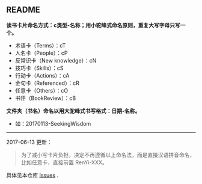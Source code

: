 ## README

**读书卡片命名方式：c类型-名称；用小驼峰式命名原则，重复大写字母只写一个。**
 - 术语卡（Terms）：cT
 - 人名卡（People）：cP
 - 反常识卡（New knowledge）：cN
 - 技巧卡（Skills）：cS
 - 行动卡（Actions）：cA
 - 金句卡（Referenced）：cR
 - 任意卡（Others）：cO
 - 书评（BookReview）：cB

**文件夹（书名）命名以用大驼峰式书写格式：日期-名称。**
 - 如：20170113-SeekingWisdom
 
 ---
 
 2017-06-13 更新：
 >为了减小写卡片负担，决定不再遵循以上命名法，而是直接汉语拼音命名，比如任意卡，直接前置 RenYi-XXX。

具体见本仓库 <a href="/weihaisheng/ReadingCard/issues">Issues</a> .
